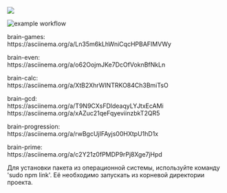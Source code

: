 <p dir="auto">
<a href="https://codeclimate.com/github/shtormlbt/brain-games/maintainability"><img src="https://api.codeclimate.com/v1/badges/a35b272be86137db6d48/maintainability" /></a>


![example workflow](https://github.com/shtormlbt/brain-games/actions/workflows/workflowT.yml/badge.svg)

<p>brain-games:<br>
https://asciinema.org/a/Ln35m6kLhWniCqcHPBAFIMVWy</p>

<p>brain-even:<br>
https://asciinema.org/a/o62OojmJKe7DcOfVoknBfNkLn</p>

<p>brain-calc:<br>
https://asciinema.org/a/XtB2XhrWINTRKO84Ch3BmiTsO</p>

<p>brain-gcd:<br>
https://asciinema.org/a/T9N9CXsFDldeaqyLYJtxEcAMi<br>
https://asciinema.org/a/xAZuc21qeFqyeviinzbkT2QR5</p>

<p>brain-progression:<br>
https://asciinema.org/a/rwBgcUjIFAyjs00HXtpU1hD1x</p>

<p>brain-prime:<br>
https://asciinema.org/a/c2Y21z0fPMDP9rPj8Xge7jHpd</p>


<p>Для установки пакета из операционной системы, используйте команду 'sudo npm link'. Её необходимо запускать из корневой директории проекта.</p>